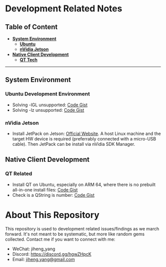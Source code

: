 # Development Related Notes

## Table of Content
- **[System Environment](#system-environment)**
    - **[Ubuntu](#ubuntu-development-environment)**
    - **[nVidia Jetson](#nvidia-jetson)**
- **[ Native Client Development](#native-client-development)**
    - **[QT Tech](#qt-related)**

---

## System Environment

### Ubuntu Development Environment

* Solving -lGL unsupported:  <a target=_blank href="https://gist.github.com/yangjiheng/4a6d6f5279306d88a88c7256da1a55a6">Code Gist</a>
* Solving -lz unsupported:  <a target=_blank href="https://gist.github.com/yangjiheng/135eb7402fc4d861381f35c81317e60d">Code Gist</a>

### nVidia Jetson
* Install JetPack on Jetson: <a target="_blank" href="https://developer.nvidia.com/embedded/jetpack">Official Website</a>. A host Linux machine and the target HW device is required (preferrably connected with a micro-USB cable). Then JetPack can be install via nVidia SDK Manager.

## Native Client Development

### QT Related

* Install QT on Ubuntu, especially on ARM 64, where there is no prebuilt all-in-one install files: <a href="https://gist.github.com/yangjiheng/32ab1adabb5d2961bc695f3763914bc2">Code Gist</a>
* Check is a QString is number: <a target=_blank href="https://gist.github.com/yangjiheng/d3313b7caa62b21ff4c04eb82264fcea">Code Gist</a>

# About This Repository

This repository is used to development related issues/findings as we march forward. It's not meant to be systematic, but more like random gems collected. Contact me if you want to connect with me:

* WeChat: jiheng_yang
* Discord: https://discord.gg/hgwZHpcK
* Email: jiheng.yang@gmail.com

